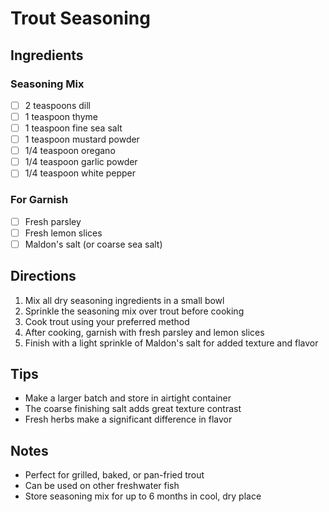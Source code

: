 # Trout Seasoning

## Ingredients

### Seasoning Mix
- [ ] 2 teaspoons dill
- [ ] 1 teaspoon thyme
- [ ] 1 teaspoon fine sea salt
- [ ] 1 teaspoon mustard powder
- [ ] 1/4 teaspoon oregano
- [ ] 1/4 teaspoon garlic powder
- [ ] 1/4 teaspoon white pepper

### For Garnish
- [ ] Fresh parsley
- [ ] Fresh lemon slices
- [ ] Maldon's salt (or coarse sea salt)

## Directions
1. Mix all dry seasoning ingredients in a small bowl
2. Sprinkle the seasoning mix over trout before cooking
3. Cook trout using your preferred method
4. After cooking, garnish with fresh parsley and lemon slices
5. Finish with a light sprinkle of Maldon's salt for added texture and flavor

## Tips
- Make a larger batch and store in airtight container
- The coarse finishing salt adds great texture contrast
- Fresh herbs make a significant difference in flavor

## Notes
- Perfect for grilled, baked, or pan-fried trout
- Can be used on other freshwater fish
- Store seasoning mix for up to 6 months in cool, dry place